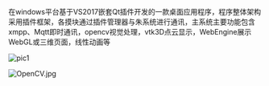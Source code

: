 在windows平台基于VS2017嵌套Qt插件开发的一款桌面应用程序，程序整体架构采用插件框架，各摸块通过插件管理器与朱系统进行通讯，主系统主要功能包含xmpp、Mqtt即时通讯，opencv视觉处理，vtk3D点云显示，WebEngine展示WebGL或三维页面，线性动画等

![pic1](https://github.com/sining1989/Qt-Plugin-Project/blob/master/IMS.jpg)

![OpenCV.jpg](https://i.loli.net/2020/05/16/tlkbEgRTq4hjZ3Q.png)

